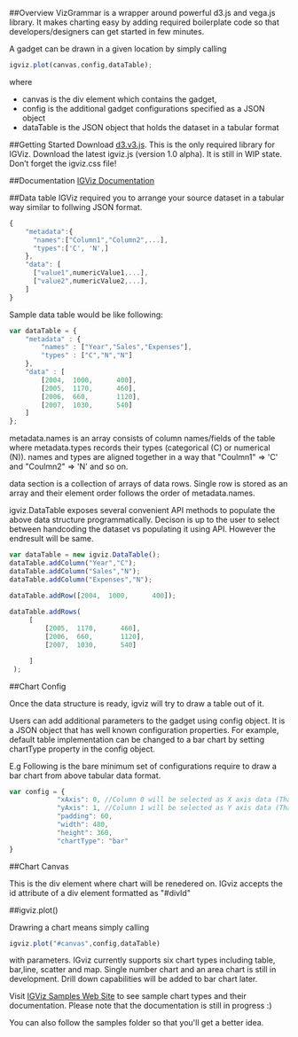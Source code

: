 ##Overview
VizGrammar is a wrapper around powerful d3.js and vega.js library. It makes charting easy by adding required boilerplate code so that developers/designers can get started in few minutes.

A gadget can be drawn in a given location by simply calling 
```javascript
igviz.plot(canvas,config,dataTable);
```
where 

- canvas is the div element which contains the gadget, 
- config is the additional gadget configurations specified as a JSON object
- dataTable is the JSON object that holds the dataset in a tabular format


##Getting Started
Download [d3.v3.js](http://d3js.org/ "d3js.org"). This is the only required library for IGViz.
Download the latest igviz.js (version 1.0 alpha). It is still in WIP state.
Don’t forget the igviz.css file!

##Documentation
[IGViz Documentation](https://github.com/dunithd/igviz/wiki)

##Data table
IGViz required you to arrange your source dataset in a tabular way similar to follwing JSON format.
```javascript
{
	"metadata":{
	  "names":["Column1","Column2",...],
	  "types":['C', 'N',]
	},
	"data": [
	  ["value1",numericValue1,...],
	  ["value2",numericValue2,...],
	]
}
```

Sample data table would be like following:
```javascript
var dataTable = {
    "metadata" : {
        "names" : ["Year","Sales","Expenses"],
        "types" : ["C","N","N"]
    },
    "data" : [
        [2004,  1000,      400],
        [2005,  1170,      460],
        [2006,  660,       1120],
        [2007,  1030,      540]
    ]
};
```


metadata.names is an array consists of column names/fields of the table where metadata.types records their types (categorical (C) or numerical (N)).
names and types are aligned together in a way that "Coulmn1" => 'C' and "Coulmn2" => 'N' and so on.

data section is a collection of arrays of data rows. Single row is stored as an array and their element order follows the order of metadata.names.

igviz.DataTable exposes several convenient API methods to populate the above data structure programmatically. Decison is up to the user to select between handcoding the dataset vs populating it using API. However the endresult will be same.
```javascript
var dataTable = new igviz.DataTable();
dataTable.addColumn("Year","C");
dataTable.addColumn("Sales","N");
dataTable.addColumn("Expenses","N");

dataTable.addRow([2004,  1000,      400]);
         
dataTable.addRows(
     [
         [2005,  1170,      460],
         [2006,  660,       1120],
         [2007,  1030,      540]

     ]
 );
```


##Chart Config

Once the data structure is ready, igviz will try to draw a table out of it.

Users can add additional parameters to the gadget using config object. It is a JSON object that has well known configuration properties. For example, default table implementation can be changed to a bar chart by setting chartType property in the config object.

E.g Following is the bare minimum set of configurations require to draw a bar chart from above tabular data format.
```javascript
var config = {
            "xAxis": 0,	//Column 0 will be selected as X axis data (That means Year)
            "yAxis": 1, //Column 1 will be selected as Y axis data (That means Sales)
            "padding": 60,
            "width": 480,
            "height": 360,
            "chartType": "bar"
}
```

##Chart Canvas

This is the div element where chart will be renedered on. IGviz accepts the id attribute of a div element formatted as "#divId"

##igviz.plot()

Drawring a chart means simply calling 
```javascript
igviz.plot("#canvas",config,dataTable)
```
with parameters. IGviz currently supports six chart types including table, bar,line, scatter and map. Single number chart and an area chart is still in development. Drill down capabilities will be added to bar chart later.

Visit [IGViz Samples Web Site](http://dunithd.github.io/igviz-site/samples/index.html) to see sample chart types and their documentation. Please note that the documentation is still in progress :)

You can also follow the samples folder so that you'll get a better idea.


